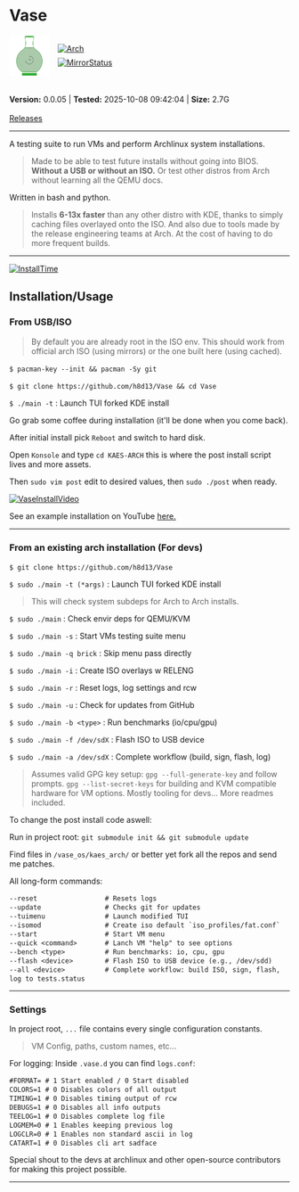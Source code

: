 # Vase

<div>
    <div style="display: flex; align-items: center; gap: 15px;">
        <img src="./vase.svg" alt="VaseLogo" width="72" style="flex-shrink: 0;">
        <div style="display: flex; flex-direction: column; gap: 8px;">
            <a href="https://github.com/h8d13/Vase/releases">
                <img src="https://img.shields.io/badge/Arch_Linux-v6.16.10-darkred" alt="Arch">
            </a>
            <a href="https://archlinux.org/mirrors/status/">
                <img src="https://img.shields.io/badge/Mirror_Status-offline_%28N/Ams%29-darkred" alt="MirrorStatus">
            </a>
        </div>
    </div>
    <br><br>
    <strong>Version:</strong> 0.0.05 | <strong>Tested:</strong> 2025-10-08 09:42:04 | <strong>Size:</strong> 2.7G
    <br><br>
    <a href="https://github.com/h8d13/Vase/releases">Releases</a>
</div>

---

A testing suite to run VMs and perform Archlinux system installations. 

> Made to be able to test future installs without going into BIOS. **Without a USB or without an ISO.**
> Or test other distros from Arch without learning all the QEMU docs.

Written in bash and python. 

> Installs **6-13x faster** than any other distro with KDE, thanks to simply caching files overlayed onto the ISO. 
> And also due to tools made by the release engineering teams at Arch. At the cost of having to do more frequent builds.

---

<a href="https://github.com/h8d13/Vase/releases">
    <img src="https://img.shields.io/badge/Install_Time-00:02:35-blue" alt="InstallTime">
</a>

## Installation/Usage

### From USB/ISO

> By default you are already root in the ISO env. 
> This should work from official arch ISO (using mirrors) or the one built here (using cached).

`$ pacman-key --init && pacman -Sy git`

`$ git clone https://github.com/h8d13/Vase && cd Vase`

`$ ./main -t` : Launch TUI forked KDE install

Go grab some coffee during installation (it'll be done when you come back).

After initial install pick `Reboot` and switch to hard disk.

Open `Konsole` and type `cd KAES-ARCH` this is where the post install script lives and more assets.

Then `sudo vim post` edit to desired values, then `sudo ./post` when ready.

[![VaseInstallVideo](http://img.youtube.com/vi/j7YnkxY1mVo/0.jpg)](http://www.youtube.com/watch?v=j7YnkxY1mVo "Vase Installation Demo")

See an example installation on YouTube [here.](https://www.youtube.com/watch?v=j7YnkxY1mVo)

---

### From an existing arch installation (For devs)

`$ git clone https://github.com/h8d13/Vase`

`$ sudo ./main -t (*args)` : Launch TUI forked KDE install
> This will check system subdeps for Arch to Arch installs.

`$ sudo ./main`    : Check envir deps for QEMU/KVM

`$ sudo ./main -s` : Start VMs testing suite menu

`$ sudo ./main -q brick` : Skip menu pass directly

`$ sudo ./main -i` : Create ISO overlays w RELENG

`$ sudo ./main -r` : Reset logs, log settings and rcw

`$ sudo ./main -u` : Check for updates from GitHub

`$ sudo ./main -b <type>` : Run benchmarks (io/cpu/gpu)

`$ sudo ./main -f /dev/sdX` : Flash ISO to USB device

`$ sudo ./main -a /dev/sdX` : Complete workflow (build, sign, flash, log) 

> Assumes valid GPG key setup: `gpg --full-generate-key` and follow prompts. `gpg --list-secret-keys` for building and KVM compatible hardware for VM options.
> Mostly tooling for devs... More readmes included. 

To change the post install code aswell:

Run in project root: `git submodule init && git submodule update` 

Find files in `/vase_os/kaes_arch/` or better yet fork all the repos and send me patches.

All long-form commands:

```
--reset                 # Resets logs
--update                # Checks git for updates
--tuimenu               # Launch modified TUI
--isomod                # Create iso default `iso_profiles/fat.conf`
--start                 # Start VM menu
--quick <command>       # Lanch VM "help" to see options
--bench <type>          # Run benchmarks: io, cpu, gpu
--flash <device>        # Flash ISO to USB device (e.g., /dev/sdd)
--all <device>          # Complete workflow: build ISO, sign, flash, log to tests.status
```

---

### Settings

In project root, `...` file contains every single configuration constants.
> VM Config, paths, custom names, etc...

For logging: Inside `.vase.d` you can find `logs.conf`:
```
#FORMAT= # 1 Start enabled / 0 Start disabled
COLORS=1 # 0 Disables colors of all output
TIMING=1 # 0 Disables timing output of rcw
DEBUGS=1 # 0 Disables all info outputs
TEELOG=1 # 0 Disables complete log file
LOGMEM=0 # 1 Enables keeping previous log
LOGCLR=0 # 1 Enables non standard ascii in log
CATART=1 # 0 Disables cli art sadface
```

Special shout to the devs at archlinux and other open-source contributors for making this project possible. 

---
